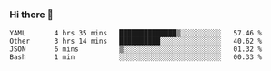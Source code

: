 ### Hi there 👋

<!--
**yeya24/yeya24** is a ✨ _special_ ✨ repository because its `README.md` (this file) appears on your GitHub profile.

Here are some ideas to get you started:

- 🔭 I’m currently working on ...
- 🌱 I’m currently learning ...
- 👯 I’m looking to collaborate on ...
- 🤔 I’m looking for help with ...
- 💬 Ask me about ...
- 📫 How to reach me: ...
- 😄 Pronouns: ...
- ⚡ Fun fact: ...
-->

<!--START_SECTION:waka-->
```text
YAML       4 hrs 35 mins   ██████████████▒░░░░░░░░░░   57.46 % 
Other      3 hrs 14 mins   ██████████░░░░░░░░░░░░░░░   40.62 % 
JSON       6 mins          ▒░░░░░░░░░░░░░░░░░░░░░░░░   01.32 % 
Bash       1 min           ░░░░░░░░░░░░░░░░░░░░░░░░░   00.33 % 
```
<!--END_SECTION:waka-->
